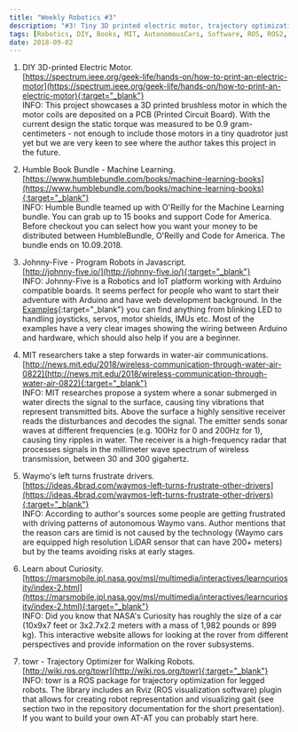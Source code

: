 ```yaml
---
title: "Weekly Robotics #3"
description: "#3! Tiny 3D printed electric motor, trajectory optimization for walking robots, research on water-air communications, autonomous cars frustrating drivers with left turns and more!"
tags: [Robotics, DIY, Books, MIT, AutonomousCars, Software, ROS, ROS2, NASA, Curiosity]
date: 2018-09-02
---
```


1) DIY 3D-printed Electric Motor.
<br>[https://spectrum.ieee.org/geek-life/hands-on/how-to-print-an-electric-motor](https://spectrum.ieee.org/geek-life/hands-on/how-to-print-an-electric-motor){:target="_blank"}<br>
INFO: This project showcases a 3D printed brushless motor in which the motor coils are deposited on a PCB (Printed Circuit Board). With the current design the static torque was measured to be 0.9 gram-centimeters - not enough to include those motors in a tiny quadrotor just yet but we are very keen to see where the author takes this project in the future.

2) Humble Book Bundle - Machine Learning.
<br>[https://www.humblebundle.com/books/machine-learning-books](https://www.humblebundle.com/books/machine-learning-books){:target="_blank"}<br>
INFO: Humble Bundle teamed up with O'Reilly for the Machine Learning bundle. You can grab up to 15 books and support Code for America. Before checkout you can select how you want your money to be distributed between HumbleBundle, O'Reilly and Code for America. The bundle ends on 10.09.2018.

3) Johnny-Five - Program Robots in Javascript.
<br>[http://johnny-five.io/](http://johnny-five.io/){:target="_blank"}<br>
INFO: Johnny-Five is a Robotics and IoT platform working with Arduino compatible boards. It seems perfect for people who want to start their adventure with Arduino and have web development background. In the [Examples](http://johnny-five.io/examples/){:target="_blank"} you can find anything from blinking LED to handling joysticks, servos, motor shields, IMUs etc. Most of the examples have a very clear images showing the wiring between Arduino and hardware, which should also help if you are a beginner.

4) MIT researchers take a step forwards in water-air communications.
<br>[http://news.mit.edu/2018/wireless-communication-through-water-air-0822](http://news.mit.edu/2018/wireless-communication-through-water-air-0822){:target="_blank"}<br>
INFO: MIT researches propose a system where a sonar submerged in water directs the signal to the surface, causing tiny vibrations that represent transmitted bits. Above the surface a highly sensitive receiver reads the disturbances and decodes the signal. The emitter sends sonar waves at different frequencies (e.g. 100Hz for 0 and 200Hz for 1), causing tiny ripples in water. The receiver is a high-frequency radar that processes signals in the millimeter wave spectrum of wireless transmission, between 30 and 300 gigahertz. 

5) Waymo's left turns frustrate drivers.
<br>[https://ideas.4brad.com/waymos-left-turns-frustrate-other-drivers](https://ideas.4brad.com/waymos-left-turns-frustrate-other-drivers){:target="_blank"}<br>
INFO: According to author's sources some people are getting frustrated with driving patterns of autonomous Waymo vans. Author mentions that the reason cars are timid is not caused by the technology (Waymo cars are equipped high resolution LiDAR sensor that can have 200+ meters) but by the teams avoiding risks at early stages. 

6) Learn about Curiosity.
<br>[https://marsmobile.jpl.nasa.gov/msl/multimedia/interactives/learncuriosity/index-2.html](https://marsmobile.jpl.nasa.gov/msl/multimedia/interactives/learncuriosity/index-2.html){:target="_blank"}<br>
INFO: Did you know that NASA's Curiosity has roughly the size of a car (10x9x7 feet or 3x2.7x2.2 meters with a mass of 1,982 pounds or 899 kg). This interactive website allows for looking at the rover from different perspectives and provide information on the rover subsystems.

7) towr - Trajectory Optimizer for Walking Robots.
<br>[http://wiki.ros.org/towr](http://wiki.ros.org/towr){:target="_blank"}<br>
INFO: towr is a ROS package for trajectory optimization for legged robots. The library includes an Rviz (ROS visualization software) plugin that allows for creating robot representation and visualizing gait (see section two in the repository documentation for the short presentation). If you want to build your own AT-AT you can probably start here.